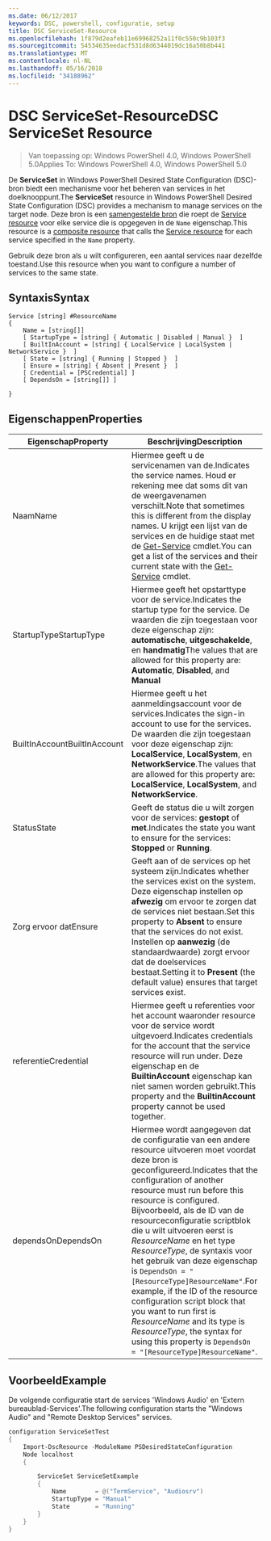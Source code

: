 ```yaml
---
ms.date: 06/12/2017
keywords: DSC, powershell, configuratie, setup
title: DSC ServiceSet-Resource
ms.openlocfilehash: 1f879d2eafeb11e69968252a11f0c550c9b103f3
ms.sourcegitcommit: 54534635eedacf531d8d6344019dc16a50b8b441
ms.translationtype: MT
ms.contentlocale: nl-NL
ms.lasthandoff: 05/16/2018
ms.locfileid: "34188962"
---
```

# <a name="dsc-serviceset-resource"></a><span data-ttu-id="c21b0-103">DSC ServiceSet-Resource</span><span class="sxs-lookup"><span data-stu-id="c21b0-103">DSC ServiceSet Resource</span></span>

> <span data-ttu-id="c21b0-104">Van toepassing op: Windows PowerShell 4.0, Windows PowerShell 5.0</span><span class="sxs-lookup"><span data-stu-id="c21b0-104">Applies To: Windows PowerShell 4.0, Windows PowerShell 5.0</span></span>


<span data-ttu-id="c21b0-105">De **ServiceSet** in Windows PowerShell Desired State Configuration (DSC)-bron biedt een mechanisme voor het beheren van services in het doelknooppunt.</span><span class="sxs-lookup"><span data-stu-id="c21b0-105">The **ServiceSet** resource in Windows PowerShell Desired State Configuration (DSC) provides a mechanism to manage services on the target node.</span></span> <span data-ttu-id="c21b0-106">Deze bron is een [samengestelde bron](authoringResourceComposite.md) die roept de [Service resource](serviceResource.md) voor elke service die is opgegeven in de `Name` eigenschap.</span><span class="sxs-lookup"><span data-stu-id="c21b0-106">This resource is a [composite resource](authoringResourceComposite.md) that calls the [Service resource](serviceResource.md) for each service specified in the `Name` property.</span></span>

<span data-ttu-id="c21b0-107">Gebruik deze bron als u wilt configureren, een aantal services naar dezelfde toestand.</span><span class="sxs-lookup"><span data-stu-id="c21b0-107">Use this resource when you want to configure a number of services to the same state.</span></span>

## <a name="syntax"></a><span data-ttu-id="c21b0-108">Syntaxis</span><span class="sxs-lookup"><span data-stu-id="c21b0-108">Syntax</span></span>

```
Service [string] #ResourceName
{
    Name = [string[]]
    [ StartupType = [string] { Automatic | Disabled | Manual }  ]
    [ BuiltInAccount = [string] { LocalService | LocalSystem | NetworkService }  ]
    [ State = [string] { Running | Stopped }  ]
    [ Ensure = [string] { Absent | Present }  ]
    [ Credential = [PSCredential] ]
    [ DependsOn = [string[]] ]

}
```

## <a name="properties"></a><span data-ttu-id="c21b0-109">Eigenschappen</span><span class="sxs-lookup"><span data-stu-id="c21b0-109">Properties</span></span>

|  <span data-ttu-id="c21b0-110">Eigenschap</span><span class="sxs-lookup"><span data-stu-id="c21b0-110">Property</span></span>  |  <span data-ttu-id="c21b0-111">Beschrijving</span><span class="sxs-lookup"><span data-stu-id="c21b0-111">Description</span></span>   |
|---|---|
| <span data-ttu-id="c21b0-112">Naam</span><span class="sxs-lookup"><span data-stu-id="c21b0-112">Name</span></span>| <span data-ttu-id="c21b0-113">Hiermee geeft u de servicenamen van de.</span><span class="sxs-lookup"><span data-stu-id="c21b0-113">Indicates the service names.</span></span> <span data-ttu-id="c21b0-114">Houd er rekening mee dat soms dit van de weergavenamen verschilt.</span><span class="sxs-lookup"><span data-stu-id="c21b0-114">Note that sometimes this is different from the display names.</span></span> <span data-ttu-id="c21b0-115">U krijgt een lijst van de services en de huidige staat met de [Get-Service](https://technet.microsoft.com/library/hh849804.aspx) cmdlet.</span><span class="sxs-lookup"><span data-stu-id="c21b0-115">You can get a list of the services and their current state with the [Get-Service](https://technet.microsoft.com/library/hh849804.aspx) cmdlet.</span></span>|
| <span data-ttu-id="c21b0-116">StartupType</span><span class="sxs-lookup"><span data-stu-id="c21b0-116">StartupType</span></span>| <span data-ttu-id="c21b0-117">Hiermee geeft het opstarttype voor de service.</span><span class="sxs-lookup"><span data-stu-id="c21b0-117">Indicates the startup type for the service.</span></span> <span data-ttu-id="c21b0-118">De waarden die zijn toegestaan voor deze eigenschap zijn: **automatische**, **uitgeschakelde**, en **handmatig**</span><span class="sxs-lookup"><span data-stu-id="c21b0-118">The values that are allowed for this property are: **Automatic**, **Disabled**, and **Manual**</span></span>|
| <span data-ttu-id="c21b0-119">BuiltInAccount</span><span class="sxs-lookup"><span data-stu-id="c21b0-119">BuiltInAccount</span></span>| <span data-ttu-id="c21b0-120">Hiermee geeft u het aanmeldingsaccount voor de services.</span><span class="sxs-lookup"><span data-stu-id="c21b0-120">Indicates the sign-in account to use for the services.</span></span> <span data-ttu-id="c21b0-121">De waarden die zijn toegestaan voor deze eigenschap zijn: **LocalService**, **LocalSystem**, en **NetworkService**.</span><span class="sxs-lookup"><span data-stu-id="c21b0-121">The values that are allowed for this property are: **LocalService**, **LocalSystem**, and **NetworkService**.</span></span>|
| <span data-ttu-id="c21b0-122">Status</span><span class="sxs-lookup"><span data-stu-id="c21b0-122">State</span></span>| <span data-ttu-id="c21b0-123">Geeft de status die u wilt zorgen voor de services: **gestopt** of **met**.</span><span class="sxs-lookup"><span data-stu-id="c21b0-123">Indicates the state you want to ensure for the services: **Stopped** or **Running**.</span></span>|
| <span data-ttu-id="c21b0-124">Zorg ervoor dat</span><span class="sxs-lookup"><span data-stu-id="c21b0-124">Ensure</span></span>| <span data-ttu-id="c21b0-125">Geeft aan of de services op het systeem zijn.</span><span class="sxs-lookup"><span data-stu-id="c21b0-125">Indicates whether the services exist on the system.</span></span> <span data-ttu-id="c21b0-126">Deze eigenschap instellen op **afwezig** om ervoor te zorgen dat de services niet bestaan.</span><span class="sxs-lookup"><span data-stu-id="c21b0-126">Set this property to **Absent** to ensure that the services do not exist.</span></span> <span data-ttu-id="c21b0-127">Instellen op **aanwezig** (de standaardwaarde) zorgt ervoor dat de doelservices bestaat.</span><span class="sxs-lookup"><span data-stu-id="c21b0-127">Setting it to **Present** (the default value) ensures that target services exist.</span></span>|
| <span data-ttu-id="c21b0-128">referentie</span><span class="sxs-lookup"><span data-stu-id="c21b0-128">Credential</span></span>| <span data-ttu-id="c21b0-129">Hiermee geeft u referenties voor het account waaronder resource voor de service wordt uitgevoerd.</span><span class="sxs-lookup"><span data-stu-id="c21b0-129">Indicates credentials for the account that the service resource will run under.</span></span> <span data-ttu-id="c21b0-130">Deze eigenschap en de **BuiltinAccount** eigenschap kan niet samen worden gebruikt.</span><span class="sxs-lookup"><span data-stu-id="c21b0-130">This property and the **BuiltinAccount** property cannot be used together.</span></span>|
| <span data-ttu-id="c21b0-131">dependsOn</span><span class="sxs-lookup"><span data-stu-id="c21b0-131">DependsOn</span></span>| <span data-ttu-id="c21b0-132">Hiermee wordt aangegeven dat de configuratie van een andere resource uitvoeren moet voordat deze bron is geconfigureerd.</span><span class="sxs-lookup"><span data-stu-id="c21b0-132">Indicates that the configuration of another resource must run before this resource is configured.</span></span> <span data-ttu-id="c21b0-133">Bijvoorbeeld, als de ID van de resourceconfiguratie scriptblok die u wilt uitvoeren eerst is *ResourceName* en het type *ResourceType*, de syntaxis voor het gebruik van deze eigenschap is `DependsOn = "[ResourceType]ResourceName"`.</span><span class="sxs-lookup"><span data-stu-id="c21b0-133">For example, if the ID of the resource configuration script block that you want to run first is *ResourceName* and its type is *ResourceType*, the syntax for using this property is `DependsOn = "[ResourceType]ResourceName"`.</span></span>|



## <a name="example"></a><span data-ttu-id="c21b0-134">Voorbeeld</span><span class="sxs-lookup"><span data-stu-id="c21b0-134">Example</span></span>

<span data-ttu-id="c21b0-135">De volgende configuratie start de services 'Windows Audio' en 'Extern bureaublad-Services'.</span><span class="sxs-lookup"><span data-stu-id="c21b0-135">The following configuration starts the "Windows Audio" and "Remote Desktop Services" services.</span></span>

```powershell
configuration ServiceSetTest
{
    Import-DscResource -ModuleName PSDesiredStateConfiguration
    Node localhost
    {

        ServiceSet ServiceSetExample
        {
            Name        = @("TermService", "Audiosrv")
            StartupType = "Manual"
            State       = "Running"
        }
    }
}
```